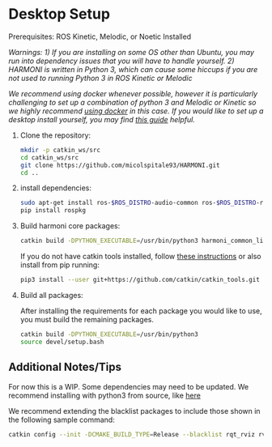 # Desktop Setup

Prerequisites: ROS Kinetic, Melodic, or Noetic Installed

_Warnings: 1) If you are installing on some OS other than Ubuntu, you may run into dependency issues that you will have to handle yourself. 2) HARMONI is written in Python 3, which can cause some hiccups if you are not used to running Python 3 in ROS Kinetic or Melodic_

_We recommend using docker whenever possible, however it is particularly challenging to set up a combination of python 3 and Melodic or Kinetic so we highly recommend [using docker](Docker-Quickstart) in this case. If you would like to set up a desktop install yourself, you may find [this guide](https://www.miguelalonsojr.com/blog/robotics/ros/python3/2019/08/20/ros-melodic-python-3-build.html) helpful._

1. Clone the repository:
   ```bash
   mkdir -p catkin_ws/src
   cd catkin_ws/src
   git clone https://github.com/micolspitale93/HARMONI.git
   cd ..
   ```

2. install dependencies:
   ```bash
   sudo apt-get install ros-$ROS_DISTRO-audio-common ros-$ROS_DISTRO-rosbridge-server
   pip install rospkg
   ```

3. Build harmoni core packages:
   ```bash
   catkin build -DPYTHON_EXECUTABLE=/usr/bin/python3 harmoni_common_lib harmoni_common_msgs harmoni_decision harmoni_pattern harmoni_recorder
   ```
   If you do not have catkin tools installed, follow [these instructions](https://catkin-tools.readthedocs.io/en/latest/installing.html) or also install from pip running:
   
   ```bash
   pip3 install --user git+https://github.com/catkin/catkin_tools.git
   ```

4. Build all packages: 
   
   After installing the requirements for each package you would like to use, you must build the remaining packages.
   ```bash
   catkin build -DPYTHON_EXECUTABLE=/usr/bin/python3
   source devel/setup.bash
   ```


## Additional Notes/Tips

For now this is a WIP. Some dependencies may need to be updated. We recommend installing with python3 from source, like [here](https://www.miguelalonsojr.com/blog/robotics/ros/python3/2019/08/20/ros-melodic-python-3-build.html)

We recommend extending the blacklist packages to include those shown in the following sample command:
```bash
catkin config --init -DCMAKE_BUILD_TYPE=Release --blacklist rqt_rviz rviz_plugin_tutorials librviz_tutorial turtlesim cv_bridge rqt_image_view turtle_actionlib turtle_tf2 turtle_tf rviz rviz_python_tutorial python_orocos_kdl --install
```


